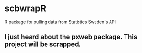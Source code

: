 # scbwrapR
R package for pulling data from Statistics Sweden's API

## I just heard about the pxweb package. This project will be scrapped.
